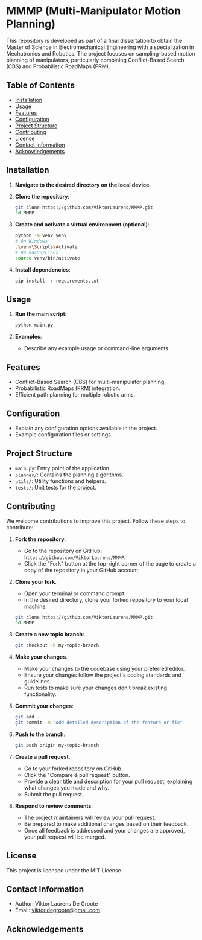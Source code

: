 # MMMP (Multi-Manipulator Motion Planning)
This repository is developed as part of a final dissertation to obtain the Master of Science in Electromechanical Engineering with a specialization in Mechatronics and Robotics. The project focuses on sampling-based motion planning of manipulators, particularly combining Conflict-Based Search (CBS) and Probabilistic RoadMaps (PRM).

## Table of Contents
- [Installation](#installation)
- [Usage](#usage)
- [Features](#features)
- [Configuration](#configuration)
- [Project Structure](#project-structure)
- [Contributing](#contributing)
- [License](#license)
- [Contact Information](#contact-information)
- [Acknowledgements](#acknowledgements)

## Installation
1. **Navigate to the desired directory on the local device.**

2. **Clone the repository**:
    ```bash
    git clone https://github.com/ViktorLaurens/MMMP.git
    cd MMMP
    ```

3. **Create and activate a virtual environment (optional)**:
    ```bash
    python -m venv venv
    # On Windows
    .\venv\Scripts\Activate
    # On macOS/Linux
    source venv/bin/activate
    ```

4. **Install dependencies**:
    ```bash
    pip install -r requirements.txt
    ```

## Usage
1. **Run the main script**:
    ```bash
    python main.py
    ```

2. **Examples**:
    - Describe any example usage or command-line arguments.

## Features
- Conflict-Based Search (CBS) for multi-manipulator planning.
- Probabilistic RoadMaps (PRM) integration.
- Efficient path planning for multiple robotic arms.

## Configuration
- Explain any configuration options available in the project.
- Example configuration files or settings.

## Project Structure
- `main.py`: Entry point of the application.
- `planner/`: Contains the planning algorithms.
- `utils/`: Utility functions and helpers.
- `tests/`: Unit tests for the project.

## Contributing
We welcome contributions to improve this project. Follow these steps to contribute:

1. **Fork the repository**.
   - Go to the repository on GitHub: `https://github.com/ViktorLaurens/MMMP`.
   - Click the "Fork" button at the top-right corner of the page to create a copy of the repository in your GitHub account.

2. **Clone your fork**.
   - Open your terminal or command prompt.
   - In the desired directory, clone your forked repository to your local machine:
   
    ```bash
    git clone https://github.com/ViktorLaurens/MMMP.git
    cd MMMP
    ```

3. **Create a new topic branch**:
   
    ```bash
    git checkout -b my-topic-branch
    ```

4. **Make your changes**.
   - Make your changes to the codebase using your preferred editor.
   - Ensure your changes follow the project's coding standards and guidelines.
   - Run tests to make sure your changes don't break existing functionality.

5. **Commit your changes**:
   
    ```bash
    git add .
    git commit -m "Add detailed description of the feature or fix"
    ```

6. **Push to the branch**:
   
    ```bash
    git push origin my-topic-branch
    ```

7. **Create a pull request**.
   - Go to your forked repository on GitHub.
   - Click the "Compare & pull request" button.
   - Provide a clear title and description for your pull request, explaining what changes you made and why.
   - Submit the pull request.

8. **Respond to review comments**.
   - The project maintainers will review your pull request.
   - Be prepared to make additional changes based on their feedback.
   - Once all feedback is addressed and your changes are approved, your pull request will be merged.

## License
This project is licensed under the MIT License.

## Contact Information
- Author: Viktor Laurens De Groote
- Email: viktor.degroote@gmail.com

## Acknowledgements
<!-- - Acknowledge any contributors, libraries, or resources that were helpful. -->